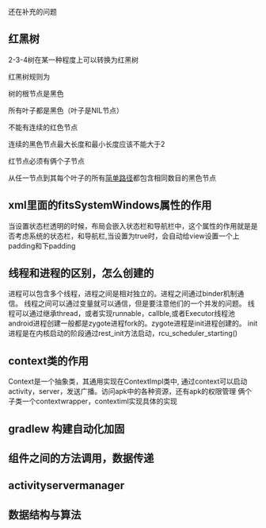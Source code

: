 还在补充的问题

## 红黑树
2-3-4树在某一种程度上可以转换为红黑树

红黑树规则为



树的根节点是黑色

所有叶子都是黑色（叶子是NIL节点）

不能有连续的红色节点

连续的黑色节点最大长度和最小长度应该不能大于2

红节点必须有俩个子节点

从任一节点到其每个叶子的所有[简单路径](https://zh.wikipedia.org/wiki/道路_(图论))都包含相同数目的黑色节点

## xml里面的fitsSystemWindows属性的作用
当设置状态栏透明的时候，布局会嵌入状态栏和导航栏中，这个属性的作用就是是否考虑系统的状态栏，和导航栏,当设置为true时，会自动给view设置一个上padding和下padding

## 线程和进程的区别，怎么创建的
进程可以包含多个线程，进程之间是相对独立的。进程之间通过binder机制通信。
线程之间可以通过变量就可以通信，但是要注意他们的一个并发的问题。
线程可以通过继承thread，或者实现runnable，callble,或者Executor线程池
android进程创建一般都是zygote进程fork的。zygote进程是init进程创建的。
init进程是在内核启动的阶段通过rest_init方法启动，rcu_scheduler_starting()

## context类的作用
Context是一个抽象类，其通用实现在ContextImpl类中,
通过context可以启动activity，server，发送广播。访问apk中的各种资源，还有apk的权限管理
俩个子类一个contextwrapper，contextiml实现具体的实现



## gradlew 构建自动化加固
## 组件之间的方法调用，数据传递
## activityservermanager
## 数据结构与算法

